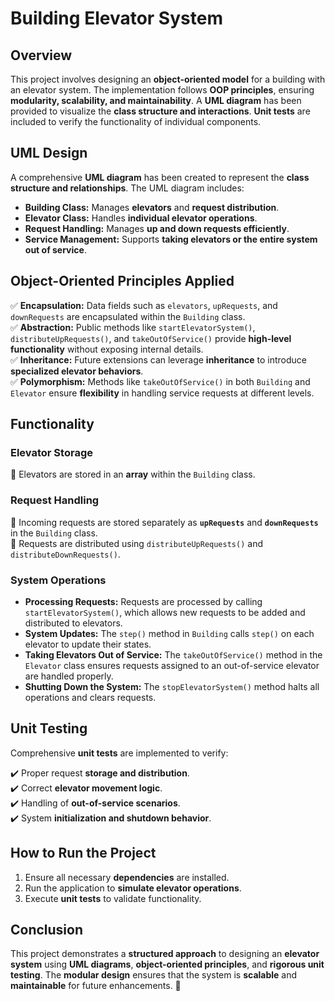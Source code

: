 # **Building Elevator System**

## **Overview**  
This project involves designing an **object-oriented model** for a building with an elevator system. The implementation follows **OOP principles**, ensuring **modularity, scalability, and maintainability**. A **UML diagram** has been provided to visualize the **class structure and interactions**. **Unit tests** are included to verify the functionality of individual components.

## **UML Design**  
A comprehensive **UML diagram** has been created to represent the **class structure and relationships**. The UML diagram includes:  

- **Building Class:** Manages **elevators** and **request distribution**.  
- **Elevator Class:** Handles **individual elevator operations**.  
- **Request Handling:** Manages **up and down requests efficiently**.  
- **Service Management:** Supports **taking elevators or the entire system out of service**.  

## **Object-Oriented Principles Applied**  

✅ **Encapsulation:** Data fields such as `elevators`, `upRequests`, and `downRequests` are encapsulated within the `Building` class.  
✅ **Abstraction:** Public methods like `startElevatorSystem()`, `distributeUpRequests()`, and `takeOutOfService()` provide **high-level functionality** without exposing internal details.  
✅ **Inheritance:** Future extensions can leverage **inheritance** to introduce **specialized elevator behaviors**.  
✅ **Polymorphism:** Methods like `takeOutOfService()` in both `Building` and `Elevator` ensure **flexibility** in handling service requests at different levels.  

## **Functionality**  

### **Elevator Storage**  
📌 Elevators are stored in an **array** within the `Building` class.  

### **Request Handling**  
📌 Incoming requests are stored separately as **`upRequests`** and **`downRequests`** in the `Building` class.  
📌 Requests are distributed using `distributeUpRequests()` and `distributeDownRequests()`.  

### **System Operations**  
- **Processing Requests:** Requests are processed by calling `startElevatorSystem()`, which allows new requests to be added and distributed to elevators.  
- **System Updates:** The `step()` method in `Building` calls `step()` on each elevator to update their states.  
- **Taking Elevators Out of Service:** The `takeOutOfService()` method in the `Elevator` class ensures requests assigned to an out-of-service elevator are handled properly.  
- **Shutting Down the System:** The `stopElevatorSystem()` method halts all operations and clears requests.  

## **Unit Testing**  
Comprehensive **unit tests** are implemented to verify:  

✔️ Proper request **storage and distribution**.  
✔️ Correct **elevator movement logic**.  
✔️ Handling of **out-of-service scenarios**.  
✔️ System **initialization and shutdown behavior**.  

## **How to Run the Project**  

1. Ensure all necessary **dependencies** are installed.  
2. Run the application to **simulate elevator operations**.  
3. Execute **unit tests** to validate functionality.  

## **Conclusion**  
This project demonstrates a **structured approach** to designing an **elevator system** using **UML diagrams**, **object-oriented principles**, and **rigorous unit testing**. The **modular design** ensures that the system is **scalable** and **maintainable** for future enhancements. 🚀  
